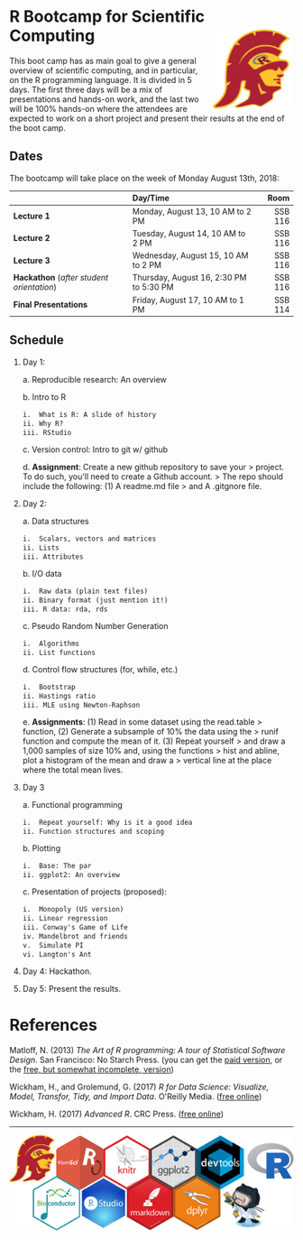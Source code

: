 # R Bootcamp for Scientific Computing <img src="fig/trojan-rlogo.svg" width="150px" align="right">

</div>

This boot camp has as main goal to give a general overview of scientific
computing, and in particular, on the R programming language. It is
divided in 5 days. The first three days will be a mix of presentations
and hands-on work, and the last two will be 100% hands-on where the
attendees are expected to work on a short project and present their
results at the end of the boot camp.

## Dates

The bootcamp will take place on the week of Monday August 13th, 2018:


|    | Day/Time | Room |
|:---|:---|---:|
| **Lecture 1** | Monday, August 13, 10 AM to 2 PM | SSB 116 |
| **Lecture 2** | Tuesday, August 14, 10 AM to 2 PM | SSB 116|
| **Lecture 3** | Wednesday, August 15, 10 AM to 2 PM | SSB 116|
| **Hackathon** (*after student orientation*) | Thursday, August 16, 2:30 PM to 5:30 PM | SSB 116|
| **Final Presentations** | Friday, August 17, 10 AM to 1 PM | SSB 114|



## Schedule

1.  Day 1:

    a.  Reproducible research: An overview

    b.  Intro to R

        i.  What is R: A slide of history
        ii. Why R?
        iii. RStudio

    c.  Version control: Intro to git w/ github

    d.  **Assignment**: Create a new github repository to save your
        > project. To do such, you'll need to create a Github account.
        > The repo should include the following: (1) A readme.md file
        > and A .gitgnore file.

2.  Day 2:

    a.  Data structures

        i.  Scalars, vectors and matrices
        ii. Lists
        iii. Attributes

    b.  I/O data

        i.  Raw data (plain text files)
        ii. Binary format (just mention it!)
        iii. R data: rda, rds

    c.  Pseudo Random Number Generation

        i.  Algorithms
        ii. List functions

    d.  Control flow structures (for, while, etc.)

        i.  Bootstrap
        ii. Hastings ratio
        iii. MLE using Newton-Raphson

    e.  **Assignments**: (1) Read in some dataset using the read.table
        > function, (2) Generate a subsample of 10% the data using the
        > runif function and compute the mean of it. (3) Repeat yourself
        > and draw a 1,000 samples of size 10% and, using the functions
        > hist and abline, plot a histogram of the mean and draw a
        > vertical line at the place where the total mean lives.

3.  Day 3

    a.  Functional programming

        i.  Repeat yourself: Why is it a good idea
        ii. Function structures and scoping

    b.  Plotting

        i.  Base: The par
        ii. ggplot2: An overview

    c.  Presentation of projects (proposed):

        i.  Monopoly (US version)
        ii. Linear regression
        iii. Conway's Game of Life
        iv. Mandelbrot and friends
        v.  Simulate PI
        vi. Langton's Ant

4.  Day 4: Hackathon.
5.  Day 5: Present the results.

# References

Matloff, N. (2013) *The Art of R programming: A tour of Statistical Software Design*. San Francisco: No Starch Press. (you can get the [paid version](https://nostarch.com/artofr.htm), or the [free, but somewhat incomplete, version](http://heather.cs.ucdavis.edu/~matloff/132/NSPpart.pdf))

Wickham, H., and Grolemund, G. (2017) *R for Data Science: Visualize, Model, Transfor, Tidy, and Import Data*. O'Reilly Media. ([free online](http://r4ds.had.co.nz/))

Wickham, H. (2017) *Advanced R*. CRC Press. ([free online](https://adv-r.hadley.nz/))

----

<div align="center">

<img src="fig/hex-stickers.png" width="600px">

</div>
